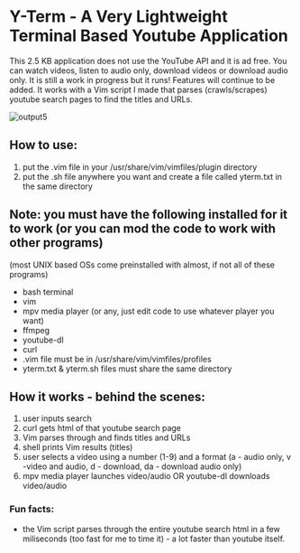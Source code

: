 # Y-Term - A Very Lightweight Terminal Based Youtube Application

This 2.5 KB application does not use the YouTube API and it is ad free.
You can watch videos, listen to audio only, download videos or download audio only.
It is still a work in progress but it runs! Features will continue to be added. 
It works with a Vim script I made that parses (crawls/scrapes) youtube search pages to find the titles and URLs. 

![output5](https://user-images.githubusercontent.com/64742558/80998724-0bada280-8e09-11ea-9d94-09bfc7cf24b2.gif)

## How to use: 
1) put the .vim file in your /usr/share/vim/vimfiles/plugin directory 
2) put the .sh file anywhere you want and create a file called yterm.txt in the same directory 

## Note: you must have the following installed for it to work (or you can mod the code to work with other programs)
(most UNIX based OSs come preinstalled with almost, if not all of these programs)
- bash terminal
- vim
- mpv media player (or any, just edit code to use whatever player you want)
- ffmpeg
- youtube-dl
- curl
- .vim file must be in /usr/share/vim/vimfiles/profiles
- yterm.txt & yterm.sh files must share the same directory 

## How it works - behind the scenes: 
1) user inputs search
2) curl gets html of that youtube search page 
3) Vim parses through and finds titles and URLs 
4) shell prints Vim results (titles)
5) user selects a video using a number (1-9) and a format (a - audio only, v -video and audio, d - download, da - download audio only)
6) mpv media player launches video/audio OR youtube-dl downloads video/audio

### Fun facts: 
- the Vim script parses through the entire youtube search html in a few miliseconds (too fast for me to time it) - a lot faster than youtube itself.
